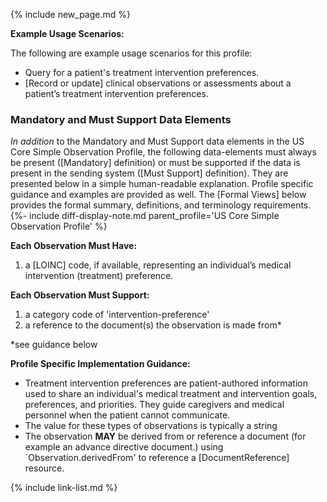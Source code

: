 {% include new_page.md %}

**Example Usage Scenarios:**

The following are example usage scenarios for this profile:

-  Query for a patient's treatment intervention preferences.
-  [Record or update] clinical observations or assessments about a patient’s treatment intervention preferences.

### Mandatory and Must Support Data Elements

*In addition* to the Mandatory and Must Support data elements in the US Core Simple Observation Profile, the following data-elements must always be present ([Mandatory] definition) or must be supported if the data is present in the sending system ([Must Support] definition). They are presented below in a simple human-readable explanation. Profile specific guidance and examples are provided as well.  The [Formal Views] below provides the  formal summary, definitions, and terminology requirements. {%- include diff-display-note.md parent_profile='US Core Simple Observation Profile' %}

**Each Observation Must Have:**

1. a [LOINC] code, if available, representing an individual’s medical intervention (treatment) preference.

**Each Observation Must Support:**

1. a category code of 'intervention-preference'
2. a reference to the document(s) the observation is made from*

\*see guidance below

<!-- **Additional USCDI Requirements**

{ % include additional-requirements-intro.md type="Observation" % }

1. references to an associated survey, assessment, or screening tool*

\*see guidance below -->

**Profile Specific Implementation Guidance:**

- Treatment intervention preferences are patient-authored information used to share an individual's medical treatment and intervention goals, preferences, and priorities. They guide caregivers and medical personnel when the patient cannot communicate.
- The value for these types of observations is typically a string
- The observation **MAY** be derived from or reference a document (for example an advance directive document.) using `Observation.derivedFrom' to reference a [DocumentReference] resource.

{% include link-list.md %}
